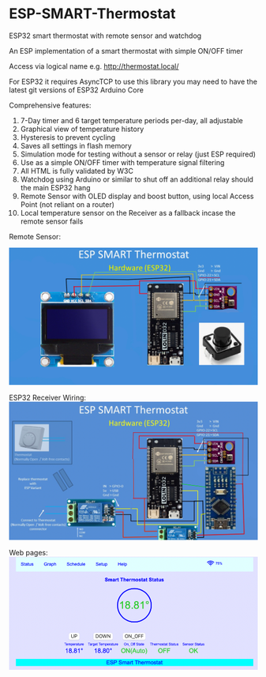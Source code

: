 # ESP-SMART-Thermostat
ESP32 smart thermostat with remote sensor and watchdog

An ESP implementation of a smart thermostat with simple ON/OFF timer

Access via logical name e.g. http://thermostat.local/


For ESP32 it requires AsyncTCP to use this library you may need to have the latest git versions of ESP32 Arduino Core

Comprehensive features:
1. 7-Day timer and 6 target temperature periods per-day, all adjustable
2. Graphical view of temperature history 
3. Hysteresis to prevent cycling
4. Saves all settings in flash memory
5. Simulation mode for testing without a sensor or relay (just ESP required)
6. Use as a simple ON/OFF timer with temperature signal filtering
7. All HTML is fully validated by W3C
8. Watchdog using Arduino or similar to shut off an additional relay should the main ESP32 hang
9. Remote Sensor with OLED display and boost button, using local Access Point (not reliant on a router)
10. Local temperature sensor on the Receiver as a fallback incase the remote sensor fails

Remote Sensor:

![alt_text, width="200"](/RemoteSensor.png)

ESP32 Receiver Wiring:
![alt_text, width="200"](/ESPReceiverWithWatchdog.png)

Web pages:
![alt_text, width="200"](/StatusScreen.png)






